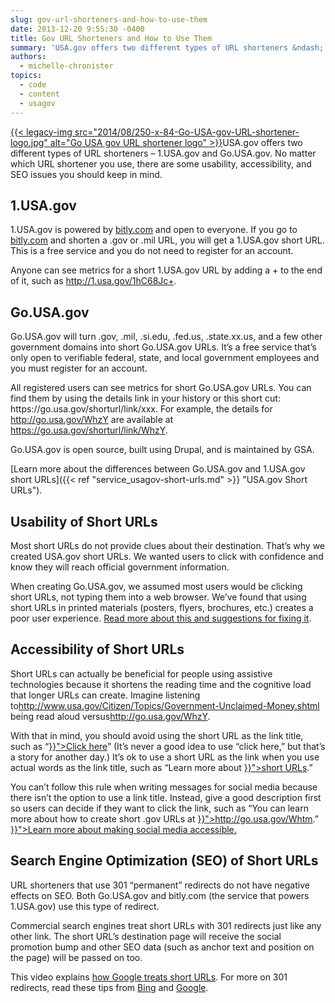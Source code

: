 ```yaml
---
slug: gov-url-shorteners-and-how-to-use-them
date: 2013-12-20 9:55:30 -0400
title: Gov URL Shorteners and How to Use Them
summary: 'USA.gov offers two different types of URL shorteners &ndash; 1.USA.gov and Go.USA.gov. No matter which URL shortener you use, there are some usability, accessibility, and SEO issues you should keep in mind. 1.USA.gov 1.USA.gov is powered by bitly.com and open to everyone. If you go to bitly.com and shorten a'
authors:
  - michelle-chronister
topics:
  - code
  - content
  - usagov
---
```


[{{< legacy-img src="2014/08/250-x-84-Go-USA-gov-URL-shortener-logo.jpg" alt="Go USA gov URL shortener logo" >}}](https://s3.amazonaws.com/digitalgov/_legacy-img/2013/12/GoUSA_logo.png)USA.gov offers two different types of URL shorteners – 1.USA.gov and Go.USA.gov. No matter which URL shortener you use, there are some usability, accessibility, and SEO issues you should keep in mind.

## 1.USA.gov

<p>
  1.USA.gov is powered by <a href="http://bitly.com/">bitly.com</a> and open to everyone. If you go to <a href="http://bitly.com/">bitly.com</a> and shorten a .gov or .mil URL, you will get a 1.USA.gov short URL. This is a free service and you do not need to register for an account.
</p>

<p>
   Anyone can see metrics for a short 1.USA.gov URL by adding a + to the end of it, such as <a href="http://1.usa.gov/1hC68Jc+">http://1.usa.gov/1hC68Jc+</a>.
</p>

## Go.USA.gov

<p>
  Go.USA.gov will turn .gov, .mil, .si.edu, .fed.us, .state.xx.us, and a few other government domains into short Go.USA.gov URLs. It’s a free service that’s only open to verifiable federal, state, and local government employees and you must register for an account.
</p>

<p>
  All registered users can see metrics for short Go.USA.gov URLs. You can find them by using the details link in your history or this short cut: https://go.usa.gov/shorturl/link/xxx. For example, the details for <a href="http://go.usa.gov/WhzY">http://go.usa.gov/WhzY</a> are available at <a href="https://go.usa.gov/shorturl/link/WhzY">https://go.usa.gov/shorturl/link/WhzY</a>.
</p>

Go.USA.gov is open source, built using Drupal, and is maintained by GSA.

[Learn more about the differences between Go.USA.gov and 1.USA.gov short URLs]({{< ref "service_usagov-short-urls.md" >}} "USA.gov Short URLs").

## Usability of Short URLs

Most short URLs do not provide clues about their destination. That’s why we created USA.gov short URLs. We wanted users to click with confidence and know they will reach official government information.

<div>
  <p>
     When creating Go.USA.gov, we assumed most users would be clicking short URLs, not typing them into a web browser. We’ve found that using short URLs in printed materials (posters, flyers, brochures, etc.) creates a poor user experience. <a href="http://go.usa.gov/node/14">Read more about this and suggestions for fixing it</a>.
  </p>
  
  <h2>
    Accessibility of Short URLs
  </h2>
  
  <p>
    Short URLs can actually be beneficial for people using assistive technologies because it shortens the reading time and the cognitive load that longer URLs can create. Imagine listening to<a href="http://www.usa.gov/Citizen/Topics/Government-Unclaimed-Money.shtml">http://www.usa.gov/Citizen/Topics/Government-Unclaimed-Money.shtml</a> being read aloud versus<a href="http://go.usa.gov/WhzY">http://go.usa.gov/WhzY</a>.
  </p>
  
  <p>
     With that in mind, you should avoid using the short URL as the link title, such as “<a title="USA.gov Short URLs" href="{{< ref "service_usagov-short-urls.md" >}}">Click here</a>” (It’s never a good idea to use “click here,” but that’s a story for another day.) It’s ok to use a short URL as the link when you use actual words as the link title, such as “Learn more about <a title="USA.gov Short URLs" href="{{< ref "service_usagov-short-urls.md" >}}">short URLs</a>.”
  </p>
  
  <p>
     You can’t follow this rule when writing messages for social media because there isn’t the option to use a link title. Instead, give a good description first so users can decide if they want to click the link, such as “You can learn more about how to create short .gov URLs at <a title="USA.gov Short URLs" href="{{< ref "service_usagov-short-urls.md" >}}">http://go.usa.gov/Whtm</a>.” <a title="5 Myths About Social Media Accessibility" href="{{< ref "2013-06-26-5-myths-about-social-media-accessibility-2.md" >}}">Learn more about making social media accessible.</a>
  </p>
  
  <h2>
    Search Engine Optimization (SEO) of Short URLs
  </h2>
  
  <p>
    URL shorteners that use 301 “permanent” redirects do not have negative effects on SEO. Both Go.USA.gov and bitly.com (the service that powers 1.USA.gov) use this type of redirect.
  </p>
  
  <p>
    Commercial search engines treat short URLs with 301 redirects just like any other link. The short URL’s destination page will receive the social promotion bump and other SEO data (such as anchor text and position on the page) will be passed on too.
  </p>
  
  <p>
    This video explains <a href="http://www.youtube.com/watch?v=QMkltd6dZzU">how Google treats short URLs</a>. For more on 301 redirects, read these tips from <a href="http://www.bing.com/blogs/site_blogs/b/webmaster/archive/2011/10/06/managing-redirects-301s-302s-and-canonicals.aspx">Bing</a> and <a href="https://support.google.com/webmasters/answer/93633">Google</a>.
  </p>
</div>

